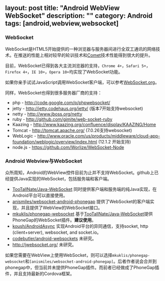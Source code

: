 layout: post
title: "Android WebView WebSocket"
description: ""
category: Android
tags: [android,webview,websocket]
--- 
### WebSocket

WebSocket是HTML5开始提供的一种浏览器与服务器间进行全双工通讯的网络技术。在推送的性能上相对较早的轮训技术和[Comet](http://zh.wikipedia.org/wiki/Comet_(web%E6%8A%80%E6%9C%AF))技术性能得到很大的提升。

目前，WebSocket已得到各大主流浏览器的支持，`Chrome 4+`，`Safari 5+`，`Firefox 4+`，`IE 10+`，`Opera 10+`均实现了WebSocket功能。

如果你亲手试试JavaScript调用WebSocket客户端，可以参考[WebSocket.org](http://www.websocket.org/echo.html)。

同样，WebSocket也得到很多服务器厂商的支持：

- php - <http://code.google.com/p/phpwebsocket/>
- jetty - <http://jetty.codehaus.org/jetty/> (版本7开始支持websocket)
- netty - <http://www.jboss.org/netty>
- ruby - <http://github.com/gimite/web-socket-ruby>
- Kaazing - <http://www.kaazing.org/confluence/display/KAAZING/Home>
- Tomcat - <http://tomcat.apache.org/> (7.0.26支持websocket)
- WebLogic - <http://www.oracle.com/us/products/middleware/cloud-app-foundation/weblogic/overview/index.html> (12.1.2 开始支持)
- node.js - <https://github.com/Worlize/WebSocket-Node>

<!--more-->
### Android Webview与WebSocket

众所周知，Android的WebView控件目前为止并不支持WebSocket。github上已经提供Java实现的WebSocket，包括服务端和客户端。

- [TooTallNate/Java-WebSocket](https://github.com/TooTallNate/Java-WebSocket) 同时提供客户端和服务端的纯Java实现，在Android平台可以直接使用。
- [anismiles/websocket-android-phonegap](https://github.com/anismiles/websocket-android-phonegap) 提供了WebSocket的客户端实现，并且提供了WebView的WebSocket接口。
- [mkuklis/phonegap-websocket](https://github.com/mkuklis/phonegap-websocket) 基于[TooTallNate/Java-WebSocket](https://github.com/TooTallNate/Java-WebSocket)提供PhoneGap的WebSocket插件。**建议使用**。
- [koush/AndroidAsync](https://github.com/koush/AndroidAsync) 实现Android平台的异同通信，支持socket, http (client+server), websocket, and socket.io。
- [codebutler/android-websockets](https://github.com/codebutler/android-websockets) 未研究。
- <http://jwebsocket.org/> 未研究。

如果您需要在WebView上使用WebSocket，则可以选择`mkuklis/phonegap-websocket`和`[anismiles/websocket-android-phonegap]`。后者作者说会合并到phonegap中，但当前并未提供PhoneGap插件。而前者已经做成了PhoneGap插件，并且支持最新的Cordova框架。